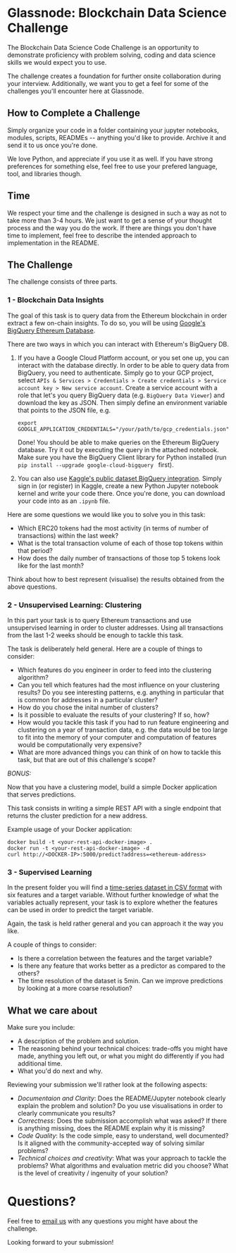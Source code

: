 # Glassnode: Blockchain Data Science Challenge

The Blockchain Data Science Code Challenge is an opportunity to demonstrate proficiency with problem solving, coding and data science skills we would expect you to use.

The challenge creates a foundation for further onsite collaboration during your interview. Additionally, we want you to get a feel for some of the challenges you'll encounter here at Glassnode.

## How to Complete a Challenge

Simply organize your code in a folder containing your jupyter notebooks, modules, scripts, READMEs -- anything you'd like to provide. Archive it and send it to us once you're done.

We love Python, and appreciate if you use it as well. If you have strong preferences for something
else, feel free to use your prefered language, tool, and libraries though.

## Time

We respect your time and the challenge is designed in such a way as not to take more than 3-4 hours. We just want to get a sense of your thought process and the way you do the work. If there are things you don't have time to implement, feel free to describe the intended approach to implementation in the README.

## The Challenge

The challenge consists of three parts.

### 1 - Blockchain Data Insights 

The goal of this task is to query data from the Ethereum blockchain in order extract a few on-chain insights.
To do so, you will be using [Google's BigQuery Ethereum
Database](https://console.cloud.google.com/marketplace/details/bigquery-public-data/ethereum-blockchain).

There are two ways in which you can interact with Ethereum's BigQuery DB.

1. If you have a Google Cloud Platform account, or you set one up, you can interact with the
   database directly. In order to be able to query data from BigQuery, you need to authenticate.
   Simply go to your GCP project, select `APIs & Services > Credentials > Create credentials > Service
   account key > New service account`. Create a service account with a role that let's you query BigQuery data
   (e.g. `BigQuery Data Viewer`) and download the key as JSON. Then simply define an environment
   variable that points to the JSON file, e.g. 
   ```
   export GOOGLE_APPLICATION_CREDENTIALS="/your/path/to/gcp_credentials.json"
   ```
   Done! You should be able to make queries on the Ethereum BigQuery database. Try it out by
   executing the query in the attached notebook. Make sure you have the BigQuery Client library for
   Python installed (run `pip install --upgrade google-cloud-bigquery ` first).

2. You can also use [Kaggle's public dataset BigQuery
   integration](https://www.kaggle.com/bigquery/ethereum-blockchain). Simply sign in (or register)
   in Kaggle, create a new Python Jupyter notebook kernel and write your code there. Once you're done, you can
   download your code into as an `.ipynb` file.

Here are some questions we would like you to solve you in this task:

- Which ERC20 tokens had the most activity (in terms of number of transactions) within the last week?
- What is the total transaction volume of each of those top tokens within that period?
- How does the daily number of transactions of those top 5 tokens look like for the last month?

Think about how to best represent (visualise) the results obtained from the above questions.

### 2 - Unsupervised Learning: Clustering 

In this part your task is to query Ethereum transactions and use unsupervised learning in order to
cluster addresses. Using all transactions from the last 1-2 weeks should be enough to tackle this task.

The task is deliberately held general. Here are a couple of things to consider:

- Which features do you engineer in order to feed into the clustering algorithm?
- Can you tell which features had the most influence on your clustering results? Do you see interesting patterns, e.g. anything in particular that is common for addresses in a particular cluster?
- How do you chose the inital number of clusters?
- Is it possible to evaluate the results of your clustering? If so, how?
- How would you tackle this task if you had to run feature engineering and clustering on a year
  of transaction data, e.g. the data would be too large to fit into the memory of your computer and computation
  of features would be computationally very expensive?
- What are more advanced things you can think of on how to tackle this task, but that are out of
  this challenge's scope?

*BONUS:*

Now that you have a clustering model, build a simple Docker application that serves predictions.

This task consists in writing a simple REST API with a single endpoint that returns the cluster prediction for a new address.

Example usage of your Docker application:

```
docker build -t <your-rest-api-docker-image> .
docker run -t <your-rest-api-docker-image> -d
curl http://<DOCKER-IP>:5000/predict?address=<ethereum-address>
```

### 3 - Supervised Learning

In the present folder you will find a [time-series dataset in CSV format](challenge_data.csv) with six features and a target variable. Without further knowledge of what the variables actually represent, your task is to explore whether the features can be used in order to predict the target variable.

Again, the task is held rather general and you can approach it the way you like.

A couple of things to consider:

- Is there a correlation between the features and the target variable?
- Is there any feature that works better as a predictor as compared to the others?
- The time resolution of the dataset is 5min. Can we improve predictions by looking at a more
  coarse resolution?

## What we care about

Make sure you include:

- A description of the problem and solution.
- The reasoning behind your technical choices: trade-offs you might have made, anything you left out, or what you might do differently if you had additional time.
- What you'd do next and why.

Reviewing your submission we'll rather look at the following aspects:

* *Documentaion and Clarity*: Does the README/Jupyter notebook clearly explain the problem and solution? Do you use visualisations in order to clearly communicate you results?
* *Correctness*: Does the submission accomplish what was asked? If there is anything missing, does the README explain why it is missing?
* *Code Quality*: Is the code simple, easy to understand, well documented? Is it aligned with the community-accepted way of solving similar problems?
* *Technical choices and creativity*: What was your approach to tackle the problems? What algorithms and evaluation metric did you choose? What is the level of creativity / ingenuity of your solution?

# Questions?

Feel free to [email us](mailto:rafae@glassnode.com) with any questions you might have about the challenge.

Looking forward to your submission!
